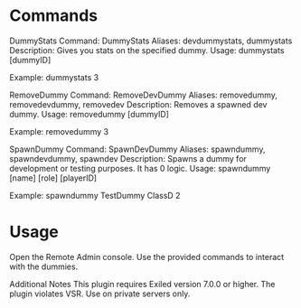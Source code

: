 # Commands
DummyStats
Command: DummyStats
Aliases: devdummystats, dummystats
Description: Gives you stats on the specified dummy.
Usage: dummystats [dummyID]

Example: dummystats 3

RemoveDummy
Command: RemoveDevDummy
Aliases: removedummy, removedevdummy, removedev
Description: Removes a spawned dev dummy.
Usage: removedummy [dummyID]

Example: removedummy 3

SpawnDummy
Command: SpawnDevDummy
Aliases: spawndummy, spawndevdummy, spawndev
Description: Spawns a dummy for development or testing purposes. It has 0 logic.
Usage: spawndummy [name] [role] [playerID]

Example: spawndummy TestDummy ClassD 2

# Usage
Open the Remote Admin console.
Use the provided commands to interact with the dummies.

Additional Notes
This plugin requires Exiled version 7.0.0 or higher.
The plugin violates VSR. Use on private servers only.
